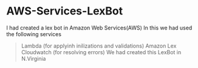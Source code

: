 # AWS-Services-LexBot
I had created a lex bot in Amazon Web Services(AWS)
In this we had used the following services <br>
> Lambda (for applyinh inilizations and validations)
> Amazon Lex
> Cloudwatch (for resolving errors)
We had created this LexBot in N.Virginia

